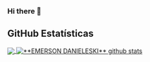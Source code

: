 ### Hi there 👋

## **GitHub Estatísticas**

<a href="https://github.com/emerson-develcode">
  <img align="center" src="https://github-readme-stats.vercel.app/api/top-langs/?username=emerson-develcode&theme=dracula&hide_langs_below=1" />
</a>

<a href="https://github.com/emerson-develcode">
 <img align="center" src="https://github-readme-stats.vercel.app/api?username=emerson-develcode&show_icons=true&theme=dracula&line_height=27" alt="**EMERSON DANIELESKI** github stats"/>
</a>
